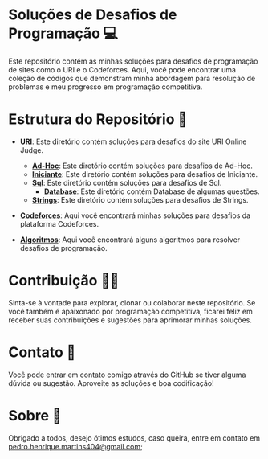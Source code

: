 # Soluções de Desafios de Programação 💻
Este repositório contém as minhas soluções para desafios de programação de sites como o URI e o Codeforces. Aqui, você pode encontrar uma coleção de códigos que demonstram minha abordagem para resolução de problemas e meu progresso em programação competitiva.

# Estrutura do Repositório 🧩
- [**URI**](Uri): Este diretório contém soluções para desafios do site URI Online Judge.
  - [**Ad-Hoc**](Uri/Ad-Hoc): Este diretório contém soluções para desafios de Ad-Hoc.
  - [**Iniciante**](Uri/Iniciante): Este diretório contém soluções para desafios de Iniciante.
  - [**Sql**](Uri/Sql): Este diretório contém soluções para desafios de Sql.
      - [**Database**](Uri/Sql/Database): Este diretório contém Database de algumas questões.
  - [**Strings**](Uri/Strings): Este diretório contém soluções para desafios de Strings.

- [**Codeforces**](Codeforces): Aqui você encontrará minhas soluções para desafios da plataforma Codeforces.

- [**Algoritmos**](Algoritmos): Aqui você encontrará alguns algoritmos para resolver desafios de programação.

# Contribuição 🤼‍♂️
Sinta-se à vontade para explorar, clonar ou colaborar neste repositório. Se você também é apaixonado por programação competitiva, ficarei feliz em receber suas contribuições e sugestões para aprimorar minhas soluções.

# Contato 📱
Você pode entrar em contato comigo através do GitHub se tiver alguma dúvida ou sugestão.
Aproveite as soluções e boa codificação!

# Sobre 📒
Obrigado a todos, desejo ótimos estudos, caso queira, entre em contato em pedro.henrique.martins404@gmail.com;
